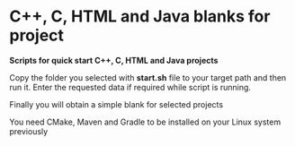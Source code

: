 # C++, C, HTML and Java blanks for project
<b>Scripts for quick start C++, C, HTML and Java projects</b>
<p>Copy the folder you selected with <b>start.sh</b> file to your target path and then run it. Enter the requested data if required while script is running.</p>
<p>Finally you will obtain a simple blank for selected projects</p>
<p>You need CMake, Maven and Gradle to be installed on your Linux system previously</p>
